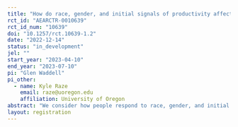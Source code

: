 ```yaml
---
title: "How do race, gender, and initial signals of productivity affect the willingness to learn more about others?"
rct_id: "AEARCTR-0010639"
rct_id_num: "10639"
doi: "10.1257/rct.10639-1.2"
date: "2022-12-14"
status: "in_development"
jel: ""
start_year: "2023-04-10"
end_year: "2023-07-10"
pi: "Glen Waddell"
pi_other:
  - name: Kyle Raze
    email: raze@uoregon.edu
    affiliation: University of Oregon
abstract: "We consider how people respond to race, gender, and initial signals of productivity when deciding whether to invest in acquiring more information about others. To this end, we have designed a survey task in which we allow subjects to purchase additional information when making incentivized decisions about a series of individuals."
layout: registration
---
```



